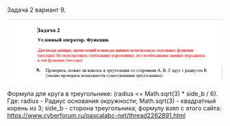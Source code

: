 Задача 2 вариант 9.

![image](https://github.com/pathetic01/for_png_files/blob/main/zad2var9.PNG)

Формула для круга в треугольнике: (radius <= Math.sqrt(3) * side_b / 6).
Где:
radius - Радиус основания окружности;
Math.sqrt(3) - квадратный корень из 3;
side_b - сторона треугольника;
формулу взял с этого сайта:
https://www.cyberforum.ru/pascalabc-net/thread2262891.html

